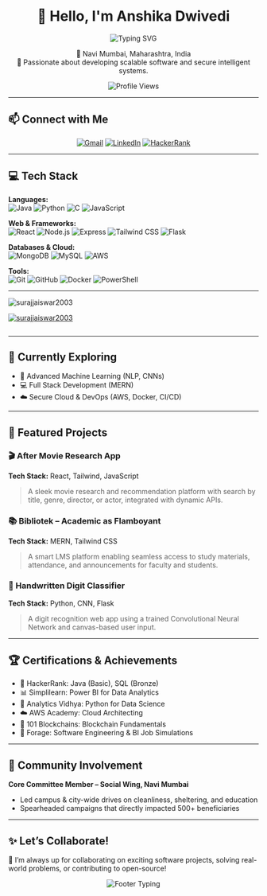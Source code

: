 <h1 align="center">👋 Hello, I'm Anshika Dwivedi</h1>

<p align="center">
  
  <img src="https://readme-typing-svg.demolab.com?font=Fira+Code&size=22&pause=1000&color=007ACC&center=true&vCenter=true&width=440&lines=B.Tech+in+Computer+Engineering;Software+Developer+%7C+ML+%7C+Full+Stack;Cybersecurity+Explorer+%7C+Cloud+Learner;Open+to+Collaborations+%26+Projects" alt="Typing SVG" />

</p>

<p align="center">
  📍 Navi Mumbai, Maharashtra, India <br>
  💼 Passionate about developing scalable software and secure intelligent systems.
</p>

<p align="center">
  <img src="https://komarev.com/ghpvc/?username=anshikadwivedi21&label=Profile%20views&color=0e75b6&style=flat" alt="Profile Views" />
</p>

---

## 📫 Connect with Me

<p align="center">
  <a href="mailto:anshikadwivedi2004@gmail.com"><img src="https://img.shields.io/badge/Gmail-D14836?style=flat-square&logo=gmail&logoColor=white" alt="Gmail"/></a>
  <a href="https://linkedin.com/in/anshika-dwivedi-319b75220"><img src="https://img.shields.io/badge/LinkedIn-0A66C2?style=flat-square&logo=linkedin&logoColor=white" alt="LinkedIn"/></a>
  <a href="https://hackerrank.com/anshikadwivedi21"><img src="https://img.shields.io/badge/HackerRank-2EC866?style=flat-square&logo=HackerRank&logoColor=white" alt="HackerRank"/></a>
</p>

---

## 💻 Tech Stack

**Languages:**  
![Java](https://img.shields.io/badge/Java-007396?style=flat&logo=java&logoColor=white)
![Python](https://img.shields.io/badge/Python-3776AB?style=flat&logo=python&logoColor=white)
![C](https://img.shields.io/badge/C-00599C?style=flat&logo=c&logoColor=white)
![JavaScript](https://img.shields.io/badge/JavaScript-F7DF1E?style=flat&logo=javascript&logoColor=black)

**Web & Frameworks:**  
![React](https://img.shields.io/badge/React-20232A?style=flat&logo=react&logoColor=61DAFB)
![Node.js](https://img.shields.io/badge/Node.js-339933?style=flat&logo=node.js&logoColor=white)
![Express](https://img.shields.io/badge/Express.js-404D59?style=flat&logo=express&logoColor=white)
![Tailwind CSS](https://img.shields.io/badge/Tailwind-38B2AC?style=flat&logo=tailwind-css&logoColor=white)
![Flask](https://img.shields.io/badge/Flask-000000?style=flat&logo=flask&logoColor=white)

**Databases & Cloud:**  
![MongoDB](https://img.shields.io/badge/MongoDB-47A248?style=flat&logo=mongodb&logoColor=white)
![MySQL](https://img.shields.io/badge/MySQL-00758F?style=flat&logo=mysql&logoColor=white)
![AWS](https://img.shields.io/badge/AWS-232F3E?style=flat&logo=amazon-aws&logoColor=white)

**Tools:**  
![Git](https://img.shields.io/badge/Git-F05032?style=flat&logo=git&logoColor=white)
![GitHub](https://img.shields.io/badge/GitHub-181717?style=flat&logo=github&logoColor=white)
![Docker](https://img.shields.io/badge/Docker-2496ED?style=flat&logo=docker&logoColor=white)
![PowerShell](https://img.shields.io/badge/PowerShell-5391FE?style=flat&logo=powershell&logoColor=white)

---
<p align="left"> <img src="https://komarev.com/ghpvc/?username=surajjaiswar2003&label=Profile%20views&color=0e75b6&style=flat" alt="surajjaiswar2003" /> </p>

<p align="left"> <a href="https://github.com/ryo-ma/github-profile-trophy"><img src="https://github-profile-trophy.vercel.app/?username=surajjaiswar2003" alt="surajjaiswar2003" /></a> </p>

<p align="left"> <a href="https://twitter.com/" target="blank"><img src="https://img.shields.io/twitter/follow/?logo=twitter&style=for-the-badge" alt="" /></a> </p>

 ---

## 🧠 Currently Exploring

- 🤖 Advanced Machine Learning (NLP, CNNs)
- 💻 Full Stack Development (MERN)
- ☁️ Secure Cloud & DevOps (AWS, Docker, CI/CD)

---

## 📂 Featured Projects

### 🎬 After Movie Research App  
**Tech Stack:** React, Tailwind, JavaScript  
> A sleek movie research and recommendation platform with search by title, genre, director, or actor, integrated with dynamic APIs.

### 📚 Bibliotek – Academic as Flamboyant  
**Tech Stack:** MERN, Tailwind CSS  
> A smart LMS platform enabling seamless access to study materials, attendance, and announcements for faculty and students.

### 🔢 Handwritten Digit Classifier  
**Tech Stack:** Python, CNN, Flask  
> A digit recognition web app using a trained Convolutional Neural Network and canvas-based user input.

---

## 🏆 Certifications & Achievements

- 🥇 HackerRank: Java (Basic), SQL (Bronze)
- 📊 Simplilearn: Power BI for Data Analytics  
- 🧠 Analytics Vidhya: Python for Data Science  
- ☁️ AWS Academy: Cloud Architecting  
- 🔗 101 Blockchains: Blockchain Fundamentals  
- 💼 Forage: Software Engineering & BI Job Simulations  

---

## 🤝 Community Involvement

**Core Committee Member – Social Wing, Navi Mumbai**  
- Led campus & city-wide drives on cleanliness, sheltering, and education  
- Spearheaded campaigns that directly impacted 500+ beneficiaries

---





## ✨ Let’s Collaborate!

💬 I’m always up for collaborating on exciting software projects, solving real-world problems, or contributing to open-source!

<p align="center">
  <p align="center">
  <img src="https://readme-typing-svg.demolab.com?font=Fira+Code&size=22&pause=1000&color=2F80ED&center=true&vCenter=true&width=440&lines=Let's+Build+Something+Amazing!;Drop+a+Message+Anytime+%F0%9F%93%A2" alt="Footer Typing" />
</p>

</p>
